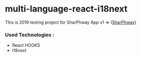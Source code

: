 # multi-language-react-i18next

This is 2019 testing project for SharPhway App v1 =>
([SharPhway](https://www.sharphway.com))

### Used Technologies :

- React HOOKS
- i18next
